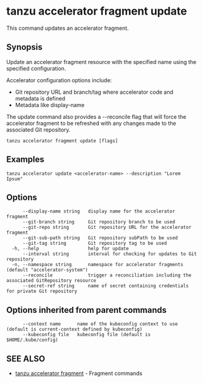 # tanzu accelerator fragment update

This command updates an accelerator fragment.

## Synopsis

Update an accelerator fragment resource with the specified name using the specified configuration.

Accelerator configuration options include:
- Git repository URL and branch/tag where accelerator code and metadata is defined
- Metadata like display-name

The update command also provides a --reconcile flag that will force the accelerator fragment to be refreshed
with any changes made to the associated Git repository.

```console
tanzu accelerator fragment update [flags]
```

## Examples

```console
tanzu accelerator update <accelerator-name> --description "Lorem Ipsum"
```

## Options

```console
      --display-name string   display name for the accelerator fragment
      --git-branch string     Git repository branch to be used
      --git-repo string       Git repository URL for the accelerator fragment
      --git-sub-path string   Git repository subPath to be used
      --git-tag string        Git repository tag to be used
  -h, --help                  help for update
      --interval string       interval for checking for updates to Git repository
  -n, --namespace string      namespace for accelerator fragments (default "accelerator-system")
      --reconcile             trigger a reconciliation including the associated GitRepository resource
      --secret-ref string     name of secret containing credentials for private Git repository
```

## Options inherited from parent commands

```console
      --context name      name of the kubeconfig context to use (default is current-context defined by kubeconfig)
      --kubeconfig file   kubeconfig file (default is $HOME/.kube/config)
```

## SEE ALSO

* [tanzu accelerator fragment](tanzu_accelerator_fragment.md)	 - Fragment commands
